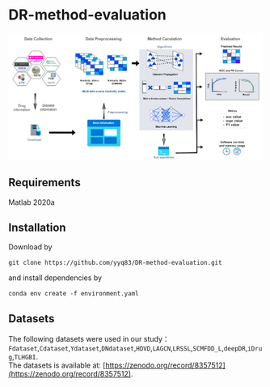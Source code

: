 # DR-method-evaluation
![Overview of DR evaluation](./figures/overflow_v16.png )

## Requirements
Matlab 2020a

## Installation
Download by
~~~~
git clone https://github.com/yyq83/DR-method-evaluation.git
~~~~
and install dependencies by
~~~~~
conda env create -f environment.yaml
~~~~~


## Datasets
The following datasets were used in our study：
`Fdataset`,`Cdataset`,`Ydataset`,`DNdataset`,`HDVD`,`LAGCN`,`LRSSL`,`SCMFDD_L`,`deepDR`,`iDrug`,`TLHGBI`.  
The datasets is available at: [https://zenodo.org/record/8357512](https://zenodo.org/record/8357512).
